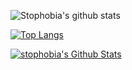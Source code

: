 ![Stophobia's github stats](https://github-readme-stats.vercel.app/api?username=stophobia&theme=dark&show_icons=true&show_icons=true&count_private=true)

[![Top Langs](https://github-readme-stats.vercel.app/api/top-langs/?username=stophobia&theme=dark&show_icons=true&layout=compact)](https://github.com/anuraghazra/github-readme-stats)

[![stophobia's Github Stats](https://stats.deeptrain.net/user/stophobia/?theme=dark)](https://github.com/stophobia)
